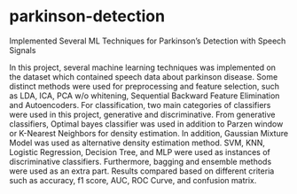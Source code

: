 # parkinson-detection
Implemented Several ML Techniques for Parkinson’s Detection with Speech Signals


In this project, several machine learning techniques was implemented on the dataset which contained speech data about parkinson disease. Some distinct methods were used for preprocessing and feature selection, such as LDA, ICA, PCA w/o whitening, Sequential Backward Feature Elimination and Autoencoders. For classification, two main categories of classifiers were used in this project, generative and discriminative. From generative classifiers, Optimal bayes classifier was used in addition to Parzen window or K-Nearest Neighbors for density estimation. In addition, Gaussian Mixture Model was used as alternative density estimation method. SVM, KNN, Logistic Regression, Decision Tree, and MLP were used as instances of discriminative classifiers. Furthermore, bagging and ensemble methods were used as an extra part. 
Results compared based on different criteria such as accuracy, f1 score, AUC, ROC Curve, and confusion matrix.

